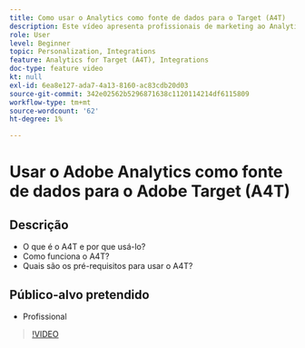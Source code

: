 ```yaml
---
title: Como usar o Analytics como fonte de dados para o Target (A4T)
description: Este vídeo apresenta profissionais de marketing ao Analytics for Target (A4T).
role: User
level: Beginner
topic: Personalization, Integrations
feature: Analytics for Target (A4T), Integrations
doc-type: feature video
kt: null
exl-id: 6ea8e127-ada7-4a13-8160-ac83cdb20d03
source-git-commit: 342e02562b5296871638c1120114214df6115809
workflow-type: tm+mt
source-wordcount: '62'
ht-degree: 1%

---
```


# Usar o Adobe Analytics como fonte de dados para o Adobe Target (A4T)

## Descrição

* O que é o A4T e por que usá-lo?
* Como funciona o A4T?
* Quais são os pré-requisitos para usar o A4T?

## Público-alvo pretendido

* Profissional

>[!VIDEO](https://video.tv.adobe.com/v/17384/?quality=12)
